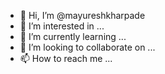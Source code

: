 - 👋 Hi, I’m @mayureshkharpade
- 👀 I’m interested in ...
- 🌱 I’m currently learning ...
- 💞️ I’m looking to collaborate on ...
- 📫 How to reach me ...

<!---
mayureshkharpade/mayureshkharpade is a ✨ special ✨ repository because its `README.md` (this file) appears on your GitHub profile.
You can click the Preview link to take a look at your changes.
--->
